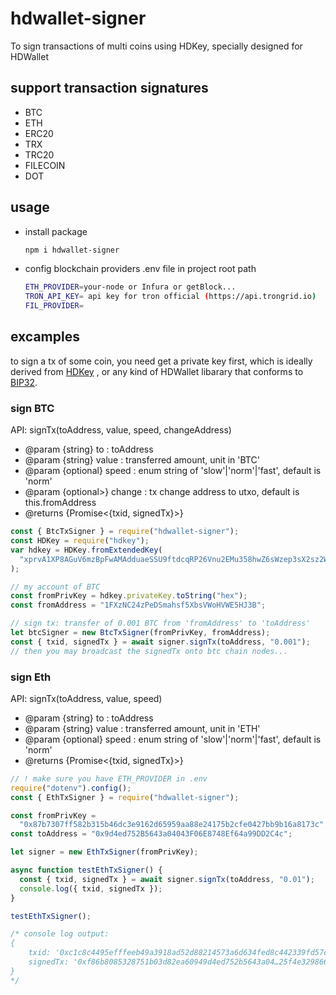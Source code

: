 # hdwallet-signer

To sign transactions of multi coins using HDKey, specially designed for HDWallet

## support transaction signatures

- BTC
- ETH
- ERC20
- TRX
- TRC20
- FILECOIN
- DOT

## usage

- install package
  ```sh
  npm i hdwallet-signer
  ```
- config blockchain providers .env file in project root path

  ```sh
  ETH_PROVIDER=your-node or Infura or getBlock...
  TRON_API_KEY= api key for tron official (https://api.trongrid.io)
  FIL_PROVIDER=

  ```

## excamples

to sign a tx of some coin, you need get a private key first, which is ideally derived from [HDKey](https://npmjs.com/package/hdkey)
, or any kind of HDWallet libarary that conforms to [BIP32](https://www.npmjs.com/package/bip32).

### sign BTC

API: signTx(toAddress, value, speed, changeAddress)

- @param {string} to : toAddress
- @param {string} value : transferred amount, unit in 'BTC'
- @param {optional<string>} speed : enum string of 'slow'|'norm'|'fast', default is 'norm'
- @param {optional<string>>} change : tx change address to utxo, default is this.fromAddress
- @returns {Promise<{txid, signedTx}>}

```js
const { BtcTxSigner } = require("hdwallet-signer");
const HDKey = require("hdkey");
var hdkey = HDKey.fromExtendedKey(
  "xprvA1XP8AGuV6mzBpFwAMAdduaeSSU9ftdcqRP26Vnu2EMu358hwZ6sWzep3sX2sz2W1CLCqmuZZXpPddLMXri4ax5FYre2Q8D6nHkTmDXNqe3"
);

// my account of BTC
const fromPrivKey = hdkey.privateKey.toString("hex");
const fromAddress = "1FXzNC24zPeDSmahsf5XbsVWoHVWE5HJ3B";

// sign tx: transfer of 0.001 BTC from 'fromAddress' to 'toAddress'
let btcSigner = new BtcTxSigner(fromPrivKey, fromAddress);
const { txid, signedTx } = await signer.signTx(toAddress, "0.001");
// then you may broadcast the signedTx onto btc chain nodes...
```

### sign Eth

API: signTx(toAddress, value, speed)

- @param {string} to : toAddress
- @param {string} value : transferred amount, unit in 'ETH'
- @param {optional<string>} speed : enum string of 'slow'|'norm'|'fast', default is 'norm'
- @returns {Promise<{txid, signedTx}>}

```js
// ! make sure you have ETH_PROVIDER in .env
require("dotenv").config();
const { EthTxSigner } = require("hdwallet-signer");

const fromPrivKey =
  "0x87b7307ff582b315b46dc3e9162d65959aa88e24175b2cfe0427bb9b16a8173c";
const toAddress = "0x9d4ed752B5643a04043F06E8748Ef64a99DD2C4c";

let signer = new EthTxSigner(fromPrivKey);

async function testEthTxSigner() {
  const { txid, signedTx } = await signer.signTx(toAddress, "0.01");
  console.log({ txid, signedTx });
}

testEthTxSigner();

/* console log output:
{
    txid: '0xc1c8c4495efffeeb49a3918ad52d88214573a6d634fed8c442339fd57c210c5e', 
    signedTx: '0xf86b8085328751b03d82ea60949d4ed752b5643a04…25f4e329866b626c8075fdfd2b08c0a838405176fc3'
}
*/
```
